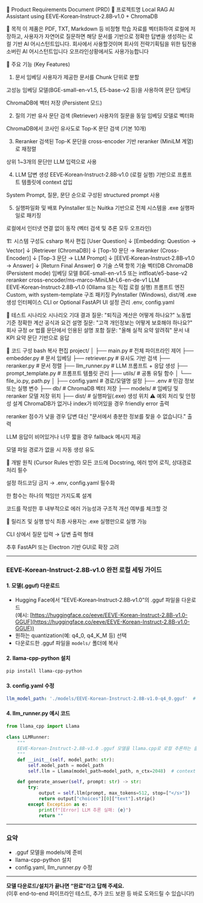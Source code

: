 🧩 Product Requirements Document (PRD)
📌 프로젝트명
Local RAG AI Assistant using EEVE‑Korean‑Instruct‑2.8B‑v1.0 + ChromaDB

🧭 목적
이 제품은 PDF, TXT, Markdown 등 비정형 학습 자료를 벡터화하여 로컬에 저장하고,
사용자가 자연어로 질문하면 해당 문서를 기반으로 정확한 답변을 생성하는 로컬 기반 AI 어시스턴트입니다.
회사에서 사용할것이며 회사의 전략기획팀을 위한 팀전용 소버린 AI 어시스턴트입니다 오프라인상황에서도 사용가능합니다

🎯 주요 기능 (Key Features)
1. 문서 임베딩
사용자가 제공한 문서를 Chunk 단위로 분할

고성능 임베딩 모델(BGE-small-en-v1.5, E5-base-v2 등)을 사용하여 문단 임베딩

ChromaDB에 벡터 저장 (Persistent 모드)

2. 질의 기반 유사 문단 검색 (Retriever)
사용자의 질문을 동일 임베딩 모델로 벡터화

ChromaDB에서 코사인 유사도로 Top-K 문단 검색 (기본 10개)

3. Reranker
검색된 Top-K 문단을 cross-encoder 기반 reranker (MiniLM 계열)로 재정렬

상위 1~3개의 문단만 LLM 입력으로 사용

4. LLM 답변 생성
EEVE‑Korean‑Instruct‑2.8B‑v1.0 (로컬 실행) 기반으로 프롬프트 템플릿에 context 삽입

System Prompt, 질문, 문단 순으로 구성된 structured prompt 사용

5. 실행파일화 및 배포
PyInstaller 또는 Nuitka 기반으로 전체 시스템을 .exe 실행파일로 패키징

로컬에서 인터넷 연결 없이 동작 (벡터 검색 및 추론 모두 오프라인)

🏗️ 시스템 구성도
csharp
복사
편집
[User Question]
      ↓
[Embedding: Question → Vector]
      ↓
[Retriever (ChromaDB)]
      ↓
[Top-10 문단 → Reranker (Cross-Encoder)]
      ↓
[Top-3 문단 → LLM Prompt]
      ↓
[EEVE‑Korean‑Instruct‑2.8B‑v1.0 → Answer]
      ↓
[Return Final Answer]
⚙️ 기술 스택
항목	기술
벡터DB	ChromaDB (Persistent mode)
임베딩 모델	BGE-small-en-v1.5 또는 intfloat/e5-base-v2
reranker	cross-encoder/ms-marco-MiniLM-L6-en-de-v1
LLM	EEVE‑Korean‑Instruct‑2.8B‑v1.0 (Ollama 또는 직접 로컬 실행)
프롬프트 엔진	Custom, with system-template 구조
패키징	PyInstaller (Windows), dist/에 .exe 생성
인터페이스	CLI or Optional FastAPI UI
설정 관리	.env, config.yaml

🧪 테스트 시나리오
시나리오	기대 결과
질문: "퇴직금 계산은 어떻게 하나요?"	노동법 기준 정확한 계산 공식과 요건 설명
질문: "고객 개인정보는 어떻게 보호해야 하나요?"	회사 규정 or 법률 문단에서 인용된 설명 포함
질문: "올해 실적 요약 알려줘"	문서 내 KPI 요약 문단 기반으로 응답

🧱 코드 구성
bash
복사
편집
project/
│
├── main.py                  # 전체 파이프라인 제어
├── embedder.py             # 문서 임베딩
├── retriever.py            # 유사도 기반 검색
├── reranker.py             # 문서 정렬
├── llm_runner.py           # LLM 프롬프트 + 응답 생성
├── prompt_template.py      # 프롬프트 템플릿 관리
├── utils/                  # 공통 유틸 함수
│   └── file_io.py, path.py
│
├── config.yaml             # 경로/모델명 설정
├── .env                    # 민감 정보 또는 실행 변수
├── db/                     # ChromaDB 벡터 저장
├── models/                 # 임베딩 및 reranker 모델 저장 위치
├── dist/                   # 실행파일(.exe) 생성 위치
⚠️ 예외 처리 및 안정성 설계
ChromaDB가 없거나 index가 비어있을 경우 friendly error 출력

reranker 점수가 낮을 경우 답변 대신 "문서에서 충분한 정보를 찾을 수 없습니다." 출력

LLM 응답이 비어있거나 너무 짧을 경우 fallback 메시지 제공

모델 파일 경로가 없을 시 자동 생성 유도

🧰 개발 원칙 (Cursor Rules 반영)
모든 코드에 Docstring, 에러 방어 로직, 상대경로 처리 필수

설정 하드코딩 금지 → .env, config.yaml 필수화

한 함수는 하나의 책임만 가지도록 설계

코드를 작성한 후 내부적으로 에러 가능성과 구조적 개선 여부를 체크할 것

🚀 릴리즈 및 실행 방식
최종 사용자는 .exe 실행만으로 실행 가능

CLI 상에서 질문 입력 → 답변 출력 형태

추후 FastAPI 또는 Electron 기반 GUI로 확장 고려

---

### EEVE‑Korean‑Instruct‑2.8B‑v1.0 완전 로컬 세팅 가이드

#### 1. 모델(.gguf) 다운로드

- Hugging Face에서 “EEVE‑Korean‑Instruct‑2.8B‑v1.0”의 .gguf 파일을 다운로드  
  (예시: [https://huggingface.co/eeve/EEVE-Korean-Instruct-2.8B-v1.0-GGUF](https://huggingface.co/eeve/EEVE-Korean-Instruct-2.8B-v1.0-GGUF))
- 원하는 quantization(예: q4_0, q4_K_M 등) 선택
- 다운로드한 .gguf 파일을 `models/` 폴더에 복사

#### 2. llama-cpp-python 설치

```bash
pip install llama-cpp-python
```

#### 3. config.yaml 수정

```yaml
llm_model_path: './models/EEVE-Korean-Instruct-2.8B-v1.0-q4_0.gguf'  # 실제 파일명에 맞게
```

#### 4. llm_runner.py 예시 코드

```python
from llama_cpp import Llama

class LLMRunner:
    """
    EEVE-Korean-Instruct-2.8B-v1.0 .gguf 모델을 llama.cpp로 로컬 추론하는 클래스
    """
    def __init__(self, model_path: str):
        self.model_path = model_path
        self.llm = Llama(model_path=model_path, n_ctx=2048)  # context window는 필요시 조정

    def generate_answer(self, prompt: str) -> str:
        try:
            output = self.llm(prompt, max_tokens=512, stop=["</s>"])
            return output["choices"][0]["text"].strip()
        except Exception as e:
            print(f"[Error] LLM 추론 실패: {e}")
            return ""
```

---

### 요약

- .gguf 모델을 models/에 준비
- llama-cpp-python 설치
- config.yaml, llm_runner.py 수정

---

**모델 다운로드/설치가 끝나면 “완료”라고 답해 주세요.**  
(이후 end-to-end 파이프라인 테스트, 추가 코드 보완 등 바로 도와드릴 수 있습니다!)

